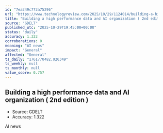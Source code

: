 ```yaml
---
id: "7ea349c773a75296"
url: "https://www.technologyreview.com/2025/10/29/1124014/building-a-high-performance-data-and-ai-organization-2nd-edition/"
title: "Building a high performance data and AI organization ( 2nd edition ) "
source: "GDELT"
published_utc: "2025-10-29T19:45:00+00:00"
status: "daily"
accuracy: 1.322
corroborations: 0
meaning: "AI news"
impact: "General"
affected: "General"
ts_daily: "1761770482.020349"
ts_weekly: null
ts_monthly: null
value_score: 0.757
---
```

## Building a high performance data and AI organization ( 2nd edition ) 

- Source: GDELT
- Accuracy: 1.322

AI news
